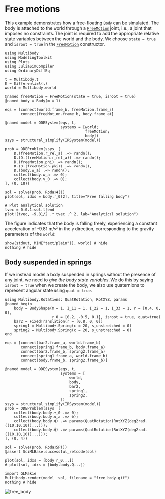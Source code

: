 # Free motions
This example demonstrates how a free-floating [`Body`](@ref) can be simulated. The body is attached to the world through a [`FreeMotion`](@ref) joint, i.e., a joint that imposes no constraints. The joint is required to add the appropriate relative state variables between the world and the body. We choose `state = true` and `isroot = true` in the [`FreeMotion`](@ref) constructor.

```@example FREE_MOTION
using Multibody
using ModelingToolkit
using Plots
using JuliaSimCompiler
using OrdinaryDiffEq

t = Multibody.t
D = Differential(t)
world = Multibody.world

@named freeMotion = FreeMotion(state = true, isroot = true)
@named body = Body(m = 1)

eqs = [connect(world.frame_b, freeMotion.frame_a)
       connect(freeMotion.frame_b, body.frame_a)]

@named model = ODESystem(eqs, t,
                         systems = [world;
                                    freeMotion;
                                    body])
ssys = structural_simplify(IRSystem(model))

prob = ODEProblem(ssys, [
    D.(freeMotion.r_rel_a) .=> randn();
    D.(D.(freeMotion.r_rel_a)) .=> randn();
    D.(freeMotion.phi) .=> randn();
    D.(D.(freeMotion.phi)) .=> randn();
    D.(body.w_a) .=> randn();
    collect(body.w_a .=> 0);
    collect(body.v_0 .=> 0);
], (0, 10))

sol = solve(prob, Rodas4())
plot(sol, idxs = body.r_0[2], title="Free falling body")

# Plot analytical solution
tvec = 0:0.1:sol.t[end]
plot!(tvec, -9.81/2 .* tvec .^ 2, lab="Analytical solution")
```

The figure indicates that the body is falling freely, experiencing a constant acceleration of -9.81 m/s² in the ``y`` direction, corresponding to the gravity parameters of the `world`:
```@example FREE_MOTION
show(stdout, MIME"text/plain"(), world) # hide
nothing # hide
```


## Body suspended in springs
If we instead model a body suspended in springs without the presence of any joint, we need to _give the body state variables_. We do this by saying `isroot = true` when we create the body, we also use quaternions to represent angular state using `quat = true`.

```@example FREE_MOTION
using Multibody.Rotations: QuatRotation, RotXYZ, params
@named begin
    body = BodyShape(m = 1, I_11 = 1, I_22 = 1, I_33 = 1, r = [0.4, 0, 0],
                     r_0 = [0.2, -0.5, 0.1], isroot = true, quat=true)
    bar2 = FixedTranslation(r = [0.8, 0, 0])
    spring1 = Multibody.Spring(c = 20, s_unstretched = 0)
    spring2 = Multibody.Spring(c = 20, s_unstretched = 0)
end

eqs = [connect(bar2.frame_a, world.frame_b)
       connect(spring1.frame_b, body.frame_a)
       connect(bar2.frame_b, spring2.frame_a)
       connect(spring1.frame_a, world.frame_b)
       connect(body.frame_b, spring2.frame_b)]

@named model = ODESystem(eqs, t,
                         systems = [
                             world,
                             body,
                             bar2,
                             spring1,
                             spring2,
                         ])
ssys = structural_simplify(IRSystem(model))
prob = ODEProblem(ssys, [
    collect(body.body.v_0 .=> 0);
    collect(body.body.w_a .=> 0);
    collect(body.body.Q) .=> params(QuatRotation(RotXYZ(deg2rad.((10,10,10))...)));
    collect(body.body.Q̂) .=> params(QuatRotation(RotXYZ(deg2rad.((10,10,10))...)));
], (0, 4))

sol = solve(prob, Rodas5P())
@assert SciMLBase.successful_retcode(sol)

plot(sol, idxs = [body.r_0...])
# plot(sol, idxs = [body.body.Q...])

```

```@example FREE_MOTION
import GLMakie
Multibody.render(model, sol, filename = "free_body.gif")
nothing # hide
```
![free_body](free_body.gif)
